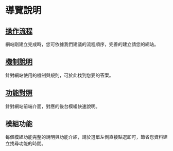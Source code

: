 # 導覽說明

## [操作流程](/guide/workflow)

網站剛建立完成時，您可依據我們建議的流程順序，完善的建立請您的網站。

## [機制說明](/guide/operations)

針對網站使用的機制與規則，可於此找到您要的答案。

## [功能對照](/guide/mapping)

針對網站前端介面，對應的後台模組快速說明。

## 模組功能

每個模組功能完整的說明與功能介紹，請於選單左側直接點選即可，節省您資料建立找尋功能的時間。
